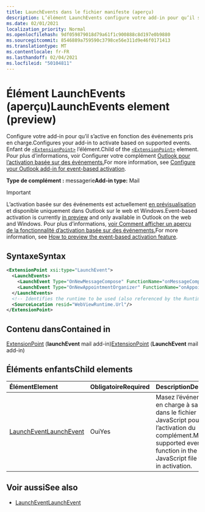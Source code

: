 ```yaml
---
title: LaunchEvents dans le fichier manifeste (aperçu)
description: L’élément LaunchEvents configure votre add-in pour qu’il s’active en fonction des événements pris en charge.
ms.date: 02/01/2021
localization_priority: Normal
ms.openlocfilehash: 9df059879018d79a61f1c900888c8d197e0b9880
ms.sourcegitcommit: 8546889a759590c3798ce56e311d9e46f0171413
ms.translationtype: MT
ms.contentlocale: fr-FR
ms.lasthandoff: 02/04/2021
ms.locfileid: "50104811"
---
```

# <a name="launchevents-element-preview"></a><span data-ttu-id="8211f-103">Élément LaunchEvents (aperçu)</span><span class="sxs-lookup"><span data-stu-id="8211f-103">LaunchEvents element (preview)</span></span>

<span data-ttu-id="8211f-104">Configure votre add-in pour qu’il s’active en fonction des événements pris en charge.</span><span class="sxs-lookup"><span data-stu-id="8211f-104">Configures your add-in to activate based on supported events.</span></span> <span data-ttu-id="8211f-105">Enfant de [`<ExtensionPoint>`](extensionpoint.md) l’élément.</span><span class="sxs-lookup"><span data-stu-id="8211f-105">Child of the [`<ExtensionPoint>`](extensionpoint.md) element.</span></span> <span data-ttu-id="8211f-106">Pour plus d’informations, voir Configurer votre complément [Outlook pour l’activation basée sur des événements.](../../outlook/autolaunch.md)</span><span class="sxs-lookup"><span data-stu-id="8211f-106">For more information, see [Configure your Outlook add-in for event-based activation](../../outlook/autolaunch.md).</span></span>

<span data-ttu-id="8211f-107">**Type de complément :** messagerie</span><span class="sxs-lookup"><span data-stu-id="8211f-107">**Add-in type:** Mail</span></span>

> [!IMPORTANT]
> <span data-ttu-id="8211f-108">L’activation basée sur des événements est actuellement [en prévisualisation](../../reference/objectmodel/preview-requirement-set/outlook-requirement-set-preview.md) et disponible uniquement dans Outlook sur le web et Windows.</span><span class="sxs-lookup"><span data-stu-id="8211f-108">Event-based activation is currently [in preview](../../reference/objectmodel/preview-requirement-set/outlook-requirement-set-preview.md) and only available in Outlook on the web and Windows.</span></span> <span data-ttu-id="8211f-109">Pour plus d’informations, [voir Comment afficher un aperçu de la fonctionnalité d’activation basée sur des événements.](../../outlook/autolaunch.md#how-to-preview-the-event-based-activation-feature)</span><span class="sxs-lookup"><span data-stu-id="8211f-109">For more information, see [How to preview the event-based activation feature](../../outlook/autolaunch.md#how-to-preview-the-event-based-activation-feature).</span></span>

## <a name="syntax"></a><span data-ttu-id="8211f-110">Syntaxe</span><span class="sxs-lookup"><span data-stu-id="8211f-110">Syntax</span></span>

```XML
<ExtensionPoint xsi:type="LaunchEvent">
  <LaunchEvents>
    <LaunchEvent Type="OnNewMessageCompose" FunctionName="onMessageComposeHandler"/>
    <LaunchEvent Type="OnNewAppointmentOrganizer" FunctionName="onAppointmentComposeHandler"/>
  </LaunchEvents>
  <!-- Identifies the runtime to be used (also referenced by the Runtime element). -->
  <SourceLocation resid="WebViewRuntime.Url"/>
</ExtensionPoint>
```

## <a name="contained-in"></a><span data-ttu-id="8211f-111">Contenu dans</span><span class="sxs-lookup"><span data-stu-id="8211f-111">Contained in</span></span>

<span data-ttu-id="8211f-112">[ExtensionPoint](extensionpoint.md) (**launchEvent** mail add-in)</span><span class="sxs-lookup"><span data-stu-id="8211f-112">[ExtensionPoint](extensionpoint.md) (**LaunchEvent** mail add-in)</span></span>

## <a name="child-elements"></a><span data-ttu-id="8211f-113">Éléments enfants</span><span class="sxs-lookup"><span data-stu-id="8211f-113">Child elements</span></span>

|  <span data-ttu-id="8211f-114">Élément</span><span class="sxs-lookup"><span data-stu-id="8211f-114">Element</span></span> |  <span data-ttu-id="8211f-115">Obligatoire</span><span class="sxs-lookup"><span data-stu-id="8211f-115">Required</span></span>  |  <span data-ttu-id="8211f-116">Description</span><span class="sxs-lookup"><span data-stu-id="8211f-116">Description</span></span>  |
|:-----|:-----|:-----|
| [<span data-ttu-id="8211f-117">LaunchEvent</span><span class="sxs-lookup"><span data-stu-id="8211f-117">LaunchEvent</span></span>](launchevent.md) | <span data-ttu-id="8211f-118">Oui</span><span class="sxs-lookup"><span data-stu-id="8211f-118">Yes</span></span> |  <span data-ttu-id="8211f-119">Masez l’événement pris en charge à sa fonction dans le fichier JavaScript pour l’activation du complément.</span><span class="sxs-lookup"><span data-stu-id="8211f-119">Map supported event to its function in the JavaScript file for add-in activation.</span></span> |

## <a name="see-also"></a><span data-ttu-id="8211f-120">Voir aussi</span><span class="sxs-lookup"><span data-stu-id="8211f-120">See also</span></span>

- [<span data-ttu-id="8211f-121">LaunchEvent</span><span class="sxs-lookup"><span data-stu-id="8211f-121">LaunchEvent</span></span>](launchevent.md)

